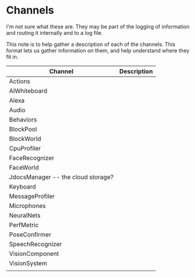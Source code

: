 # Channels

I'm not sure what these are.
They may be part of the logging of information and routing it internally
and to a log file.

This note is to help gather a description of each of the channels.
This format lets us gather information on them, and help understand where they
fit in.

| Channel | Description |
|---------|-------------|
|Actions    ||
|AIWhiteboard    ||
|Alexa    ||
|Audio    ||
|Behaviors    ||
|BlockPool    ||
|BlockWorld    ||
|CpuProfiler    ||
|FaceRecognizer    ||
|FaceWorld    ||
|JdocsManager    -- the cloud storage?||
|Keyboard    ||
|MessageProfiler    ||
|Microphones||
|NeuralNets    ||
|PerfMetric    ||
|PoseConfirmer    ||
|SpeechRecognizer||
|VisionComponent    ||
|VisionSystem||
|||
